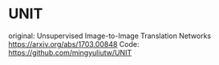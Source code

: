 # UNIT
original: Unsupervised Image-to-Image Translation Networks
https://arxiv.org/abs/1703.00848
Code: https://github.com/mingyuliutw/UNIT 